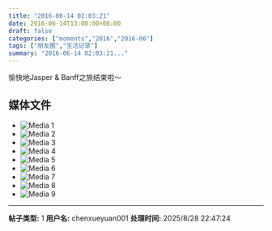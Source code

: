 ```yaml
---
title: "2016-06-14 02:03:21"
date: 2016-06-14T13:00:00+08:00
draft: false
categories: ["moments","2016","2016-06"]
tags: ["朋友圈","生活记录"]
summary: "2016-06-14 02:03:21..."
---
```


愉快地Jasper & Banff之旅结束啦～

## 媒体文件

- ![Media 1](/Moments/photos/2016-06-14/201606140203210.jpg)
- ![Media 2](/Moments/photos/2016-06-14/201606140203211.jpg)
- ![Media 3](/Moments/photos/2016-06-14/201606140203212.jpg)
- ![Media 4](/Moments/photos/2016-06-14/201606140203213.jpg)
- ![Media 5](/Moments/photos/2016-06-14/201606140203214.jpg)
- ![Media 6](/Moments/photos/2016-06-14/201606140203215.jpg)
- ![Media 7](/Moments/photos/2016-06-14/201606140203216.jpg)
- ![Media 8](/Moments/photos/2016-06-14/201606140203217.jpg)
- ![Media 9](/Moments/photos/2016-06-14/201606140203218.jpg)

---

**帖子类型:** 1
**用户名:** chenxueyuan001
**处理时间:** 2025/8/28 22:47:24